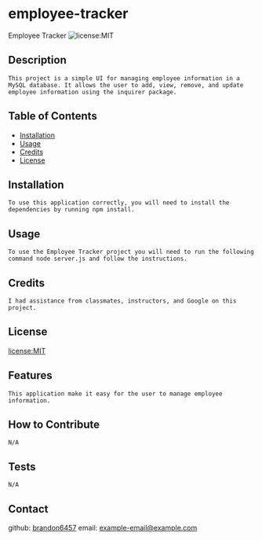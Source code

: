 # employee-tracker
Employee Tracker
   ![license:MIT](https://img.shields.io/badge/license-MIT-blue)
  ## Description
    This project is a simple UI for managing employee information in a MySQL database. It allows the user to add, view, remove, and update employee information using the inquirer package.
  ## Table of Contents
  
  - [Installation](#installation)
  - [Usage](#usage)
  - [Credits](#credits)
  - [License](#license)
  
  ## Installation
    To use this application correctly, you will need to install the dependencies by running npm install.
  ## Usage
    To use the Employee Tracker project you will need to run the following command node server.js and follow the instructions.

  ## Credits
    I had assistance from classmates, instructors, and Google on this project.
  ## License
  [license:MIT](https://opensource.org/licenses/MIT/)
  ## Features
    This application make it easy for the user to manage employee information.
  ## How to Contribute
    N/A
  ## Tests
    N/A
  ## Contact
  github: [brandon6457](https://github.com/brandon6457)
  email: example-email@example.com